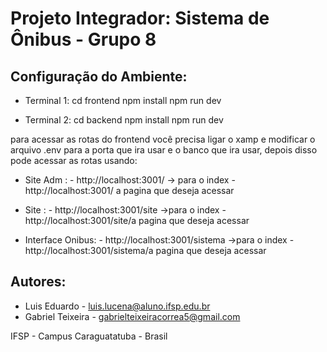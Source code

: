 # Projeto Integrador:   Sistema de Ônibus - Grupo 8

## Configuração do Ambiente:

- Terminal 1: cd frontend 
              npm install 
              npm run dev

- Terminal 2: cd backend
              npm install
              npm run dev


para acessar as rotas do frontend você precisa ligar o xamp e modificar o arquivo .env para a porta que ira usar e o banco que ira usar, depois disso pode acessar as rotas usando:

- Site Adm : 
                     - http://localhost:3001/ -> para o index
                     - http://localhost:3001/ a pagina que deseja acessar

- Site :
                     - http://localhost:3001/site ->para o index
                     - http://localhost:3001/site/a pagina que deseja acessar

- Interface Onibus:
                     - http://localhost:3001/sistema ->para o index
                     - http://localhost:3001/sistema/a pagina que deseja acessar


                    
## Autores:
    
- Luis Eduardo  - <luis.lucena@aluno.ifsp.edu.br>
- Gabriel Teixeira  - <gabrielteixeiracorrea5@gmail.com>
   
IFSP - Campus Caraguatatuba - Brasil

